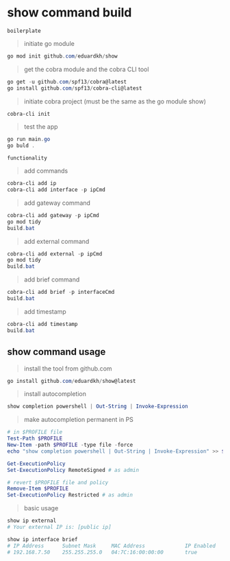 # show command build

`boilerplate`

> initiate go module

```powershell
go mod init github.com/eduardkh/show
```

> get the cobra module and the cobra CLI tool

```powershell
go get -u github.com/spf13/cobra@latest
go install github.com/spf13/cobra-cli@latest
```

> initiate cobra project (must be the same as the go module show)

```powershell
cobra-cli init
```

> test the app

```powershell
go run main.go
go buld .
```

`functionality`

> add commands

```powershell
cobra-cli add ip
cobra-cli add interface -p ipCmd
```

> add gateway command

```powershell
cobra-cli add gateway -p ipCmd
go mod tidy
build.bat
```

> add external command

```powershell
cobra-cli add external -p ipCmd
go mod tidy
build.bat
```

> add brief command

```powershell
cobra-cli add brief -p interfaceCmd
build.bat
```

> add timestamp

```powershell
cobra-cli add timestamp
build.bat
```

## show command usage

> install the tool from github.com

```powershell
go install github.com/eduardkh/show@latest
```

> install autocompletion

```powershell
show completion powershell | Out-String | Invoke-Expression
```

> make autocompletion permanent in PS

```powershell
# in $PROFILE file
Test-Path $PROFILE
New-Item -path $PROFILE -type file -force
echo "show completion powershell | Out-String | Invoke-Expression" >> $PROFILE

Get-ExecutionPolicy
Set-ExecutionPolicy RemoteSigned # as admin

# revert $PROFILE file and policy
Remove-Item $PROFILE
Set-ExecutionPolicy Restricted # as admin
```

> basic usage

```powershell
show ip external
# Your external IP is: [public ip]

show ip interface brief
# IP Address      Subnet Mask     MAC Address             IP Enabled      Interface Description
# 192.168.7.50    255.255.255.0   04:7C:16:00:00:00       true            Intel(R) Ethernet Controller (3) I225-V

```
